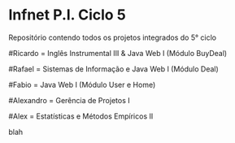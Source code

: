 Infnet P.I. Ciclo 5
==============

Repositório contendo todos os projetos integrados do 5° ciclo


#Ricardo = Inglês Instrumental III & Java Web I (Módulo BuyDeal)

#Rafael = Sistemas de Informação e Java Web I (Módulo Deal)

#Fabio = Java Web I (Módulo User e Home)

#Alexandro = Gerência de Projetos I

#Alex = Estatísticas e Métodos Empíricos II

blah
